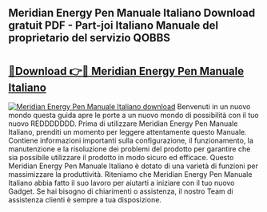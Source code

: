 ## Meridian Energy Pen Manuale Italiano Download gratuit PDF - Part-joi Italiano Manuale del proprietario del servizio QOBBS

# <h2><a href="http://dfdxpo.blite.top/?on=Meridian+Energy+Pen+Manuale+Italiano">🔗Download 👉🔴 Meridian Energy Pen Manuale Italiano</a></h2>

[![Meridian Energy Pen Manuale Italiano download](https://i.imgur.com/lujVjoI.png)](http://dfdxpo.blite.top/?on=Meridian+Energy+Pen+Manuale+Italiano)
Benvenuti in un nuovo mondo questa guida apre le porte a un nuovo mondo di possibilità con il tuo nuovo REDDDDDDD. Prima di utilizzare Meridian Energy Pen Manuale Italiano, prenditi un momento per leggere attentamente questo Manuale. Contiene informazioni importanti sulla configurazione, il funzionamento, la manutenzione e la risoluzione dei problemi del prodotto per garantire che sia possibile utilizzare il prodotto in modo sicuro ed efficace. Questo Meridian Energy Pen Manuale Italiano è dotato di una varietà di funzioni per massimizzare la produttività. Riteniamo che Meridian Energy Pen Manuale Italiano abbia fatto il suo lavoro per aiutarti a iniziare con il tuo nuovo Gadget. Se hai bisogno di chiarimenti o assistenza, il nostro Team di assistenza clienti è sempre a tua disposizione.
